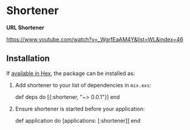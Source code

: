 # Shortener

**URL Shortener**

https://www.youtube.com/watch?v=_WgrfEaAM4Y&list=WL&index=46

## Installation

If [available in Hex](https://hex.pm/docs/publish), the package can be installed as:

  1. Add shortener to your list of dependencies in `mix.exs`:

        def deps do
          [{:shortener, "~> 0.0.1"}]
        end

  2. Ensure shortener is started before your application:

        def application do
          [applications: [:shortener]]
        end

